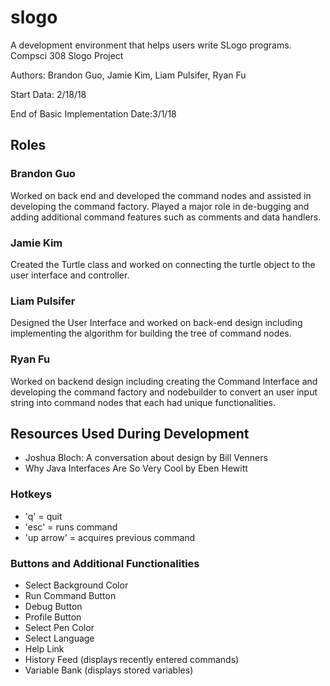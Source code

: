 # slogo
A development environment that helps users write SLogo programs.
Compsci 308 Slogo Project

Authors: Brandon Guo, Jamie Kim, Liam Pulsifer, Ryan Fu

Start Data: 2/18/18

End of Basic Implementation Date:3/1/18

## Roles
### Brandon Guo
Worked on back end and developed the command nodes and assisted in developing the command 
factory. Played a major role in de-bugging and adding additional command features such as comments
and data handlers.

### Jamie Kim
Created the Turtle class and worked on connecting the turtle object to the user interface
and controller.

### Liam Pulsifer
Designed the User Interface and worked on back-end design including implementing
the algorithm for building the tree of command nodes.

### Ryan  Fu
Worked on backend design including creating the Command Interface and developing the command
factory and nodebuilder to convert an user input string into command nodes that each had
unique functionalities.

## Resources Used During Development
* Joshua Bloch: A conversation about design by Bill Venners
* Why Java Interfaces Are So Very Cool by Eben Hewitt


### Hotkeys
* 'q' = quit
* 'esc' = runs command
* 'up arrow' = acquires previous command

### Buttons and Additional Functionalities
* Select Background Color
* Run Command Button
* Debug Button
* Profile Button
* Select Pen Color
* Select Language
* Help Link 
* History Feed (displays recently entered commands)
* Variable Bank (displays stored variables)



